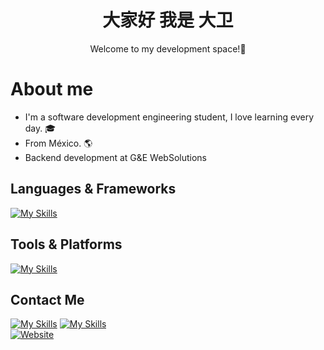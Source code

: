 <div align="center">
  <h1>大家好 我是 大卫</h1>
  <p>Welcome to my development space!🦋</p>
</div

<div>
  <h1>About me</h1>
  <ul>
    <li>I'm a software development engineering student, I love learning every day. 🎓</li>
    <li><span>From México. 🌎</span></li>
    <li>Backend development at G&E WebSolutions</li>
  </ul>
</div>

## Languages & Frameworks
[![My Skills](https://skillicons.dev/icons?i=python,fastapi,django,cs,dotnet,tailwind,react,php,dart,flutter,mysql,postgres&perline=4)](https://skillicons.dev)



## Tools & Platforms
[![My Skills](https://skillicons.dev/icons?i=vscode,ubuntu,postman,git,github&perline=5)](https://skillicons.dev)


## Contact Me
[![My Skills](https://skillicons.dev/icons?i=linkedin&perline=1)](https://www.linkedin.com/in/david-bautista-arroyo-513123305/)
[![My Skills](https://skillicons.dev/icons?i=gmail&perline=1)](mailto:davidbaar07@example.com)
<br>
[![Website](https://img.shields.io/badge/Website-000000?style=for-the-badge&logo=google-chrome&logoColor=white)](https://gewebsolutions.com/)


  
